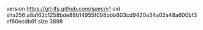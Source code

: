 version https://git-lfs.github.com/spec/v1
oid sha256:a8a162c1258bde88b14955f098bbb603cd9420a34a02a48a600bf3ef60ecdb9f
size 3898
